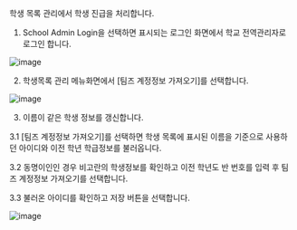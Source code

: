 학생 목록 관리에서 학생 진급을 처리합니다.

1. School Admin Login을 선택하면 표시되는 로그인 화면에서 학교 전역관리자로 로그인 합니다.
 
![image](https://user-images.githubusercontent.com/16409151/213897146-cc7f46e8-fb4f-4999-9b59-e5bf10629e37.png)

2. 학생목록 관리 메뉴화면에서 [팀즈 계정정보 가져오기]를 선택합니다.

![image](https://user-images.githubusercontent.com/16409151/213898988-f71bbb97-8f6f-4a91-a55d-4b034824771c.png)


3. 이름이 같은 학생 정보를 갱신합니다.
 
  3.1 [팀즈 계정정보 가져오기]를 선택하면 학생 목록에 표시된 이름을 기준으로 사용하던 아이디와 이전 학년 학급정보를 불러옵니다. 

  3.2 동명이인인 경우 비고란의 학생정보를 확인하고 이전 학년도 반 번호를 입력 후 팀즈 계정정보 가져오기를 선택합니다.
  
  3.3 불러온 아이디를 확인하고 저장 버튼을 선택합니다.

![image](https://user-images.githubusercontent.com/16409151/213898946-81cd6941-d58b-498f-960c-417c7df250f9.png)



